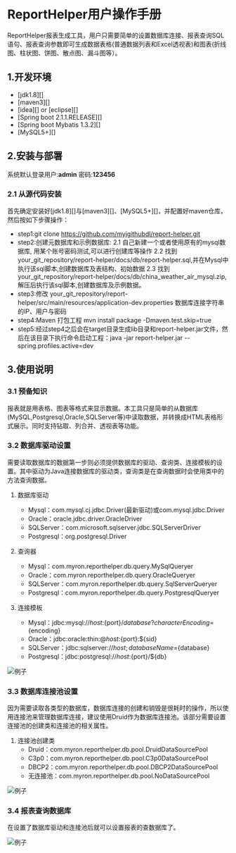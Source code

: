 # ReportHelper用户操作手册

ReportHelper报表生成工具，用户只需要简单的设置数据库连接、报表查询SQL语句、报表查询参数即可生成数据表格(普通数据列表和Excel透视表)和图表(折线图、柱状图、饼图、散点图、漏斗图等）。



## 1.开发环境

- [jdk1.8][]
- [maven3][]
- [idea][] or [eclipse][]
- [Spring boot 2.1.1.RELEASE][]
- [Spring boot Mybatis 1.3.2][]
- [MySQL5+][]

## 2.安装与部署

系统默认登录用户:**admin** 密码:**123456**

### 2.1 从源代码安装

首先确定安装好[jdk1.8][]与[maven3][]、[MySQL5+][]，并配置好maven仓库，然后按如下步骤操作：

- step1:git clone https://github.com/myjgithubdl/report-helper.git
- step2:创建元数据库和示例数据库:
  2.1 自己新建一个或者使用原有的mysql数据库, 用某个账号密码测试,可以进行创建库等操作
  2.2 找到 your_git_repository/report-helper/docs/db/report-helper.sql,并在Mysql中执行该sql脚本,创建数据库及表结构、初始数据
  2.3 找到 your_git_repository/report-helper/docs/db/china_weather_air_mysql.zip, 解压后执行该sql脚本,创建数据库及示例数据。
- step3:修改 your_git_repository/report-helper/src/main/resources/application-dev.properties 数据库连接字符串的IP、用户与密码
- step4:Maven 打包工程 mvn install package -Dmaven.test.skip=true
- step5:经过step4之后会在target目录生成lib目录和report-helper.jar文件，然后在该目录下执行命令启动工程：java -jar report-helper.jar --spring.profiles.active=dev

## 3.使用说明

### 3.1 预备知识

报表就是用表格、图表等格式来显示数据。本工具只是简单的从数据库(MySQL,Postgresql,Oracle,SQLServer等)中读取数据，并转换成HTML表格形式展示。同时支持钻取、列合并、透视表等功能。

### 3.2 数据库驱动设置

需要读取数据库的数据第一步则必须提供数据库的驱动、查询类、连接模板的设置。其中驱动为Java连接数据库的驱动类，查询类是在查询数据时会使用类中的方法查询数据。

1. 数据库驱动

   - Mysql：com.mysql.cj.jdbc.Driver(最新驱动)或com.mysql.jdbc.Driver
   - Oracle：oracle.jdbc.driver.OracleDriver
   - SQLServer：com.microsoft.sqlserver.jdbc.SQLServerDriver
   - Postgresql：org.postgresql.Driver

2. 查询器
   - Mysql：com.myron.reporthelper.db.query.MySqlQueryer
   - Oracle：com.myron.reporthelper.db.query.OracleQueryer
   - SQLServer：com.myron.reporthelper.db.query.SqlServerQueryer
   - Postgresql：com.myron.reporthelper.db.query.PostgresqlQueryer

3. 连接模板
   - Mysql：jdbc:mysql://${host}:${port}/${database}?characterEncoding=${encoding}
   - Oracle：jdbc:oracle:thin:@${host}:${port}:${sid}
   - SQLServer：jdbc:sqlserver://${host};databaseName=${database}
   - Postgresql：jdbc:postgresql://${host}:${port}/${db}

![例子](https://raw.githubusercontent.com/myjgithubdl/report-helper/master/docs/assets/imgs/db-query-class.png)

### 3.3 数据库连接池设置

因为需要读取各类型的数据库，数据库连接的创建和销毁是很耗时的操作，所以使用连接池来管理数据库连接，建议使用Druid作为数据库连接池。该部分需要设置连接池的创建类和连接池的相关属性。

1. 连接池创建类
   - Druid：com.myron.reporthelper.db.pool.DruidDataSourcePool
   - C3p0：com.myron.reporthelper.db.pool.C3p0DataSourcePool
   - DBCP2：com.myron.reporthelper.db.pool.DBCP2DataSourcePool
   - 无连接池：com.myron.reporthelper.db.pool.NoDataSourcePool

![例子](https://raw.githubusercontent.com/myjgithubdl/report-helper/master/docs/assets/imgs/db-pool.png)

### 3.4 报表查询数据库

在设置了数据库驱动和连接池后就可以设置报表的查数据库了。

![例子](https://raw.githubusercontent.com/myjgithubdl/report-helper/master/docs/assets/imgs/db-setting.png)


